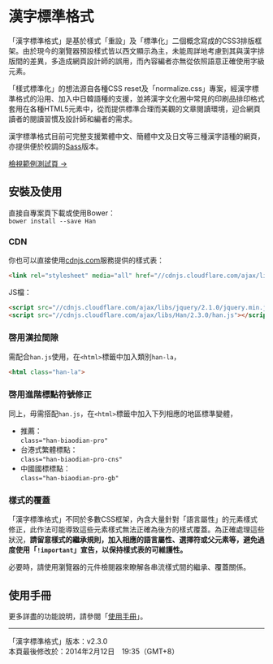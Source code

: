漢字標準格式
==========


「漢字標準格式」是基於樣式「重設」及「標準化」二個概念寫成的CSS3排版框架。由於現今的瀏覽器預設樣式皆以西文顯示為主，未能周詳地考慮到其與漢字排版間的差異，多造成網頁設計師的誤用，而內容編者亦無從依照語意正確使用字級元素。

「樣式標準化」的想法源自各種CSS reset及「normalize.css」專案，經漢字標準格式的沿用、加入中日韓語種的支援，並將漢字文化圈中常見的印刷品排印格式套用在各種HTML5元素中，從而提供標準合理而美觀的文章閱讀環境，迎合網頁讀者的閱讀習慣及設計師和編者的需求。

漢字標準格式目前可完整支援繁體中文、簡體中文及日文等三種漢字語種的網頁，亦提供便於校調的[Sass]版本。

[檢視範例測試頁 →][test]

[Sass]: http://sass-lang.com
[test]: http://ethantw.github.io/Han/test.html


安裝及使用
--------

直接自專案頁下載或使用Bower：  
`bower install --save Han`


### CDN

你也可以直接使用[cdnjs.com][cdn]服務提供的樣式表：

[cdn]: //cdnjs.com

~~~~html
<link rel="stylesheet" media="all" href="//cdnjs.cloudflare.com/ajax/libs/Han/2.3.0/han.css">
~~~~

JS檔：

~~~~html
<script src="//cdnjs.cloudflare.com/ajax/libs/jquery/2.1.0/jquery.min.js"></script>
<script src="//cdnjs.cloudflare.com/ajax/libs/Han/2.3.0/han.js"></script>
~~~~

### 啓用漢拉間隙
需配合`han.js`使用，在`<html>`標籤中加入類別`han-la`，

~~~~html
<html class="han-la">
~~~~

### 啓用進階標點符號修正
同上，毋需搭配`han.js`，在`<html>`標籤中加入下列相應的地區標準變體，

* 推薦：  
    `class="han-biaodian-pro"`
* 台港式繁體標點：  
    `class="han-biaodian-pro-cns"`
* 中國國標標點：  
    `class="han-biaodian-pro-gb"`

### 樣式的覆蓋
「漢字標準格式」不同於多數CSS框架，內含大量針對「語言屬性」的元素樣式修正，此作法可能導致這些元素樣式無法正確為後方的樣式覆蓋。為正確處理這些狀況，**請留意樣式的繼承規則，加入相應的語言屬性、選擇符或父元素等，避免過度使用「`!important`」宣告，以保持樣式表的可維護性。**

必要時，請使用瀏覽器的元件檢閱器來瞭解各串流樣式間的繼承、覆蓋關係。

使用手冊
-------

更多詳盡的功能說明，請參閱「[使用手冊][manual]」。

[manual]: //css.hanzi.co/manual


* * *
「漢字標準格式」版本：v2.3.0   
本頁最後修改於：2014年2月12日　19:35（GMT+8）



















